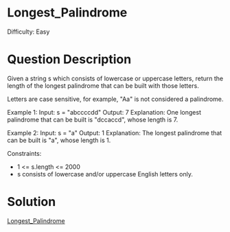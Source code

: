 
# Longest_Palindrome

Difficulty: Easy

# Question Description

Given a string s which consists of lowercase or uppercase letters, return the length of the longest palindrome that can be built with those letters.

Letters are case sensitive, for example, "Aa" is not considered a palindrome.

Example 1:
Input: s = "abccccdd"
Output: 7
Explanation: One longest palindrome that can be built is "dccaccd", whose length is 7.

Example 2:
Input: s = "a"
Output: 1
Explanation: The longest palindrome that can be built is "a", whose length is 1.

Constraints:

- 1 <= s.length <= 2000
- s consists of lowercase and/or uppercase English letters only.

# Solution

[Longest_Palindrome]([409]Longest_Palindrome.py)

    